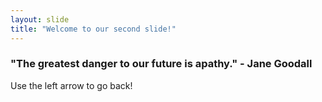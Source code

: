 ```yaml
---
layout: slide
title: "Welcome to our second slide!"
---
```

### "The greatest danger to our future is apathy." - Jane Goodall
Use the left arrow to go back!

